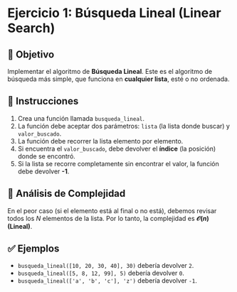 # Ejercicio 1: Búsqueda Lineal (Linear Search)

## 🎯 Objetivo
Implementar el algoritmo de **Búsqueda Lineal**. Este es el algoritmo de búsqueda más simple, que funciona en **cualquier lista**, esté o no ordenada.

## 📝 Instrucciones
1.  Crea una función llamada `busqueda_lineal`.
2.  La función debe aceptar dos parámetros: `lista` (la lista donde buscar) y `valor_buscado`.
3.  La función debe recorrer la lista elemento por elemento.
4.  Si encuentra el `valor_buscado`, debe devolver el **índice** (la posición) donde se encontró.
5.  Si la lista se recorre completamente sin encontrar el valor, la función debe devolver **-1**.

## 🧐 Análisis de Complejidad
En el peor caso (si el elemento está al final o no está), debemos revisar todos los $N$ elementos de la lista. Por lo tanto, la complejidad es **$\mathcal{O}(n)$ (Lineal)**.

## ✅ Ejemplos
- `busqueda_lineal([10, 20, 30, 40], 30)` debería devolver `2`.
- `busqueda_lineal([5, 8, 12, 99], 5)` debería devolver `0`.
- `busqueda_lineal(['a', 'b', 'c'], 'z')` debería devolver `-1`.